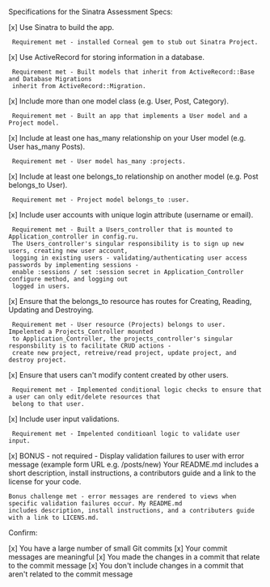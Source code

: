 Specifications for the Sinatra Assessment
Specs:

 [x] Use Sinatra to build the app.

     Requirement met - installed Corneal gem to stub out Sinatra Project.

 [x] Use ActiveRecord for storing information in a database.

     Requirement met - Built models that inherit from ActiveRecord::Base and Database Migrations
     inherit from ActiveRecord::Migration.

 [x] Include more than one model class (e.g. User, Post, Category).

     Requirement met - Built an app that implements a User model and a Project model.

 [x] Include at least one has_many relationship on your User model (e.g. User has_many Posts).

     Requirement met - User model has_many :projects.

 [x] Include at least one belongs_to relationship on another model (e.g. Post belongs_to User).

     Requirement met - Project model belongs_to :user.

 [x] Include user accounts with unique login attribute (username or email).

     Requirement met - Built a Users_controller that is mounted to Application_controller in config.ru.
     The Users_controller's singular responsibility is to sign up new users, creating new user account,
     logging in existing users - validating/authenticating user access passwords by implementing sessions -
     enable :sessions / set :session secret in Application_Controller configure method, and logging out 
     logged in users. 

 [x] Ensure that the belongs_to resource has routes for Creating, Reading, Updating and Destroying.

     Requirement met - User resource (Projects) belongs to user. Impelented a Projects_Controller mounted
     to Application_Controller, the projects_controller's singular responsbility is to facilitate CRUD actions - 
     create new project, retreive/read project, update project, and destroy project.

 [x] Ensure that users can't modify content created by other users.

     Requirement met - Implemented conditional logic checks to ensure that a user can only edit/delete resources that
     belong to that user.

 [x] Include user input validations.

     Requirement met - Impelented conditioanl logic to validate user input.

 [x] BONUS - not required - Display validation failures to user with error message (example form URL e.g. /posts/new)
    Your README.md includes a short description, install instructions, a contributors guide and a link to the license for your code.

    Bonus challenge met - error messages are rendered to views when specific validation failures occur. My README.md
    includes description, install instructions, and a contributers guide with a link to LICENS.md. 

Confirm:

 [x] You have a large number of small Git commits
 [x] Your commit messages are meaningful
 [x] You made the changes in a commit that relate to the commit message
 [x] You don't include changes in a commit that aren't related to the commit message